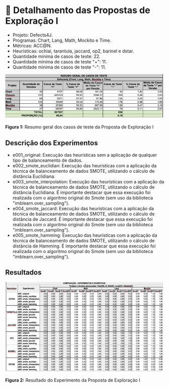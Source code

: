 # 🔬 Detalhamento das Propostas de Exploração I

- Projeto: Defects4J.
- Programas: Chart, Lang, Math, Mockito e Time.
- Métricas: ACC@N.
- Heurísticas: ochiai, tarantula, jaccard, op2, barinel e dstar.
- Quantidade mínima de casos de teste: 22.
- Quantidade mínima de casos de teste "+": 11.
- Quantidade mínima de casos de teste "-": 11.

![Resumo geral dos casos de teste da Proposta de Exploração I](img/Tab_1_Proposta_Exploracao_I.png "Resumo geral dos casos de teste da Proposta de Exploração I")

**Figura 1:** Resumo geral dos casos de teste da Proposta de Exploração I

## Descrição dos Experimentos
- e001_original: Execução das heurísticas sem a aplicação de qualquer tipo de balanceamento de dados.
- e002_smote_euclidian: Execução das heurísticas com a aplicação da técnica de balanceamento de dados SMOTE, utilizando o cálculo de distância Euclidiana.
- e003_smote_interpolation: Execução das heurísticas com a aplicação da técnica de balanceamento de dados SMOTE, utilizando o cálculo de distância Euclidiana. É importante destacar que essa execução foi realizada com o algoritmo original do Smote (sem uso da biblioteca "imblearn.over_sampling").
- e004_smote_jaccard: Execução das heurísticas com a aplicação da técnica de balanceamento de dados SMOTE, utilizando o cálculo de distância de Jaccard. É importante destacar que essa execução foi realizada com o algoritmo original do Smote (sem uso da biblioteca "imblearn.over_sampling").
- e005_smote_hamming: Execução das heurísticas com a aplicação da técnica de balanceamento de dados SMOTE, utilizando o cálculo de distância de Hamming. É importante destacar que essa execução foi realizada com o algoritmo original do Smote (sem uso da biblioteca "imblearn.over_sampling").
  
## Resultados

![Resultado do Experimento da Proposta de Exploração I](img/Tab_2_Proposta_Exploracao_I.png "Resultado do Experimento da Proposta de Exploração I")

**Figura 2:** Resultado do Experimento da Proposta de Exploração I
